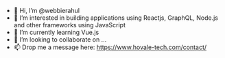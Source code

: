 - 👋 Hi, I’m @webbierahul
- 👀 I’m interested in building applications using Reactjs, GraphQL, Node.js and other frameworks using JavaScript
- 🌱 I’m currently learning Vue.js
- 💞️ I’m looking to collaborate on ...
- 📫 Drop me a message here: https://www.hovale-tech.com/contact/

<!---
webbierahul/webbierahul is a ✨ special ✨ repository because its `README.md` (this file) appears on your GitHub profile.
You can click the Preview link to take a look at your changes.
--->
